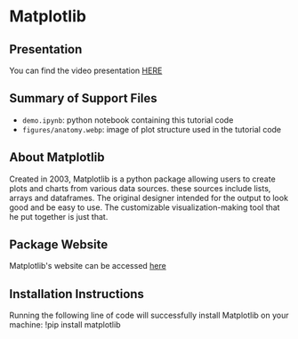 # Matplotlib

## Presentation

You can find the video presentation [HERE](https://youtu.be/LtY7d56UGzQ)

## Summary of Support Files

- `demo.ipynb`: python notebook containing this tutorial code
- `figures/anatomy.webp`: image of plot structure used in the tutorial code

## About Matplotlib

Created in 2003, Matplotlib is a python package allowing users to create plots and charts from various data sources. these sources include lists, arrays and dataframes. The original designer intended for the output to look good and be easy to use. The customizable visualization-making tool that he put together is just that.

## Package Website

Matplotlib's website can be accessed [here](https://matplotlib.org/)

## Installation Instructions

Running the following line of code will successfully install Matplotlib on your machine:
!pip install matplotlib